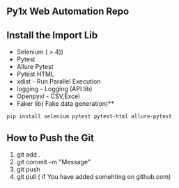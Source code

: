 
## Py1x Web Automation Repo

## Install the Import Lib
- Selenium ( > 4))
- Pytest
- Allure Pytest
- Pytest HTML
- xdist - Run Parallel Execution
- logging - Logging (API lib)
- Openpyxl - CSV,Excel
- Faker lib( Fake data generation)**

``pip install selenium pytest pytest-html allure-pytest
``


## How to Push the Git
1. git add .
2. git commit -m "Message"
3. git push 
4. git pull ( if You have added somehting on github.com)